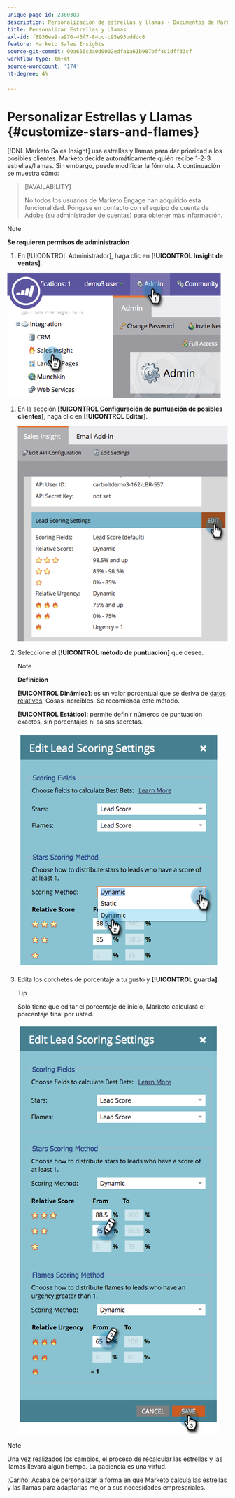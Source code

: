 ```yaml
---
unique-page-id: 2360303
description: Personalización de estrellas y llamas - Documentos de Marketo - Documentación del producto
title: Personalizar Estrellas y Llamas
exl-id: f8936ee9-a976-45f7-84cc-c95e93bdddc8
feature: Marketo Sales Insights
source-git-commit: 09a656c3a0d0002edfa1a61b987bff4c1dff33cf
workflow-type: tm+mt
source-wordcount: '174'
ht-degree: 4%

---
```


# Personalizar Estrellas y Llamas {#customize-stars-and-flames}

[!DNL Marketo Sales Insight] usa estrellas y llamas para dar prioridad a los posibles clientes. Marketo decide automáticamente quién recibe 1-2-3 estrellas/llamas. Sin embargo, puede modificar la fórmula. A continuación se muestra cómo:

>[!AVAILABILITY]
>
>No todos los usuarios de Marketo Engage han adquirido esta funcionalidad. Póngase en contacto con el equipo de cuenta de Adobe (su administrador de cuentas) para obtener más información.

>[!NOTE]
>
>**Se requieren permisos de administración**

1. En [!UICONTROL Administrador], haga clic en **[!UICONTROL Insight de ventas]**.

![](assets/image2014-9-16-13-3a38-3a6.png)

1. En la sección **[!UICONTROL Configuración de puntuación de posibles clientes]**, haga clic en **[!UICONTROL Editar]**.

   ![](assets/image2014-9-16-13-3a38-3a17.png)

1. Seleccione el **[!UICONTROL método de puntuación]** que desee.

   >[!NOTE]
   >
   >**Definición**
   >
   >**[!UICONTROL Dinámico]**: es un valor porcentual que se deriva de [datos relativos](/help/marketo/product-docs/marketo-sales-insight/msi-for-salesforce/features/stars-and-flames/priority-urgency-relative-score-and-best-bets.md). Cosas increíbles. Se recomienda este método.
   >
   >**[!UICONTROL Estático]**: permite definir números de puntuación exactos, sin porcentajes ni salsas secretas.

   ![](assets/image2014-9-16-13-3a38-3a31.png)

1. Edita los corchetes de porcentaje a tu gusto y **[!UICONTROL guarda]**.

   >[!TIP]
   >
   >Solo tiene que editar el porcentaje de inicio, Marketo calculará el porcentaje final por usted.

   ![](assets/image2014-9-16-13-3a38-3a49.png)

>[!NOTE]
>
>Una vez realizados los cambios, el proceso de recalcular las estrellas y las llamas llevará algún tiempo. La paciencia es una virtud.

¡Cariño! Acaba de personalizar la forma en que Marketo calcula las estrellas y las llamas para adaptarlas mejor a sus necesidades empresariales.
